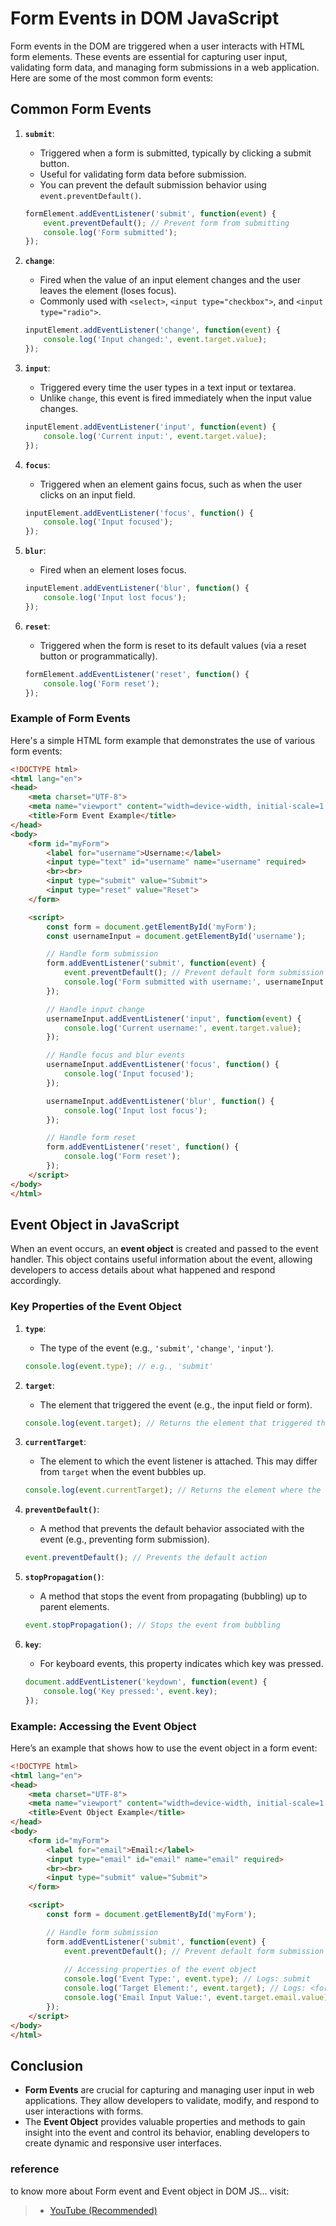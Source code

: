# **Form Events in DOM JavaScript**

Form events in the DOM are triggered when a user interacts with HTML form elements. These events are essential for capturing user input, validating form data, and managing form submissions in a web application. Here are some of the most common form events:

## **Common Form Events**

1. **`submit`**:
   - Triggered when a form is submitted, typically by clicking a submit button.
   - Useful for validating form data before submission.
   - You can prevent the default submission behavior using `event.preventDefault()`.

   ```javascript
   formElement.addEventListener('submit', function(event) {
       event.preventDefault(); // Prevent form from submitting
       console.log('Form submitted');
   });
   ```

2. **`change`**:
   - Fired when the value of an input element changes and the user leaves the element (loses focus).
   - Commonly used with `<select>`, `<input type="checkbox">`, and `<input type="radio">`.

   ```javascript
   inputElement.addEventListener('change', function(event) {
       console.log('Input changed:', event.target.value);
   });
   ```

3. **`input`**:
   - Triggered every time the user types in a text input or textarea.
   - Unlike `change`, this event is fired immediately when the input value changes.

   ```javascript
   inputElement.addEventListener('input', function(event) {
       console.log('Current input:', event.target.value);
   });
   ```

4. **`focus`**:
   - Triggered when an element gains focus, such as when the user clicks on an input field.

   ```javascript
   inputElement.addEventListener('focus', function() {
       console.log('Input focused');
   });
   ```

5. **`blur`**:
   - Fired when an element loses focus.

   ```javascript
   inputElement.addEventListener('blur', function() {
       console.log('Input lost focus');
   });
   ```

6. **`reset`**:
   - Triggered when the form is reset to its default values (via a reset button or programmatically).

   ```javascript
   formElement.addEventListener('reset', function() {
       console.log('Form reset');
   });
   ```

### **Example of Form Events**

Here's a simple HTML form example that demonstrates the use of various form events:

```html
<!DOCTYPE html>
<html lang="en">
<head>
    <meta charset="UTF-8">
    <meta name="viewport" content="width=device-width, initial-scale=1.0">
    <title>Form Event Example</title>
</head>
<body>
    <form id="myForm">
        <label for="username">Username:</label>
        <input type="text" id="username" name="username" required>
        <br><br>
        <input type="submit" value="Submit">
        <input type="reset" value="Reset">
    </form>

    <script>
        const form = document.getElementById('myForm');
        const usernameInput = document.getElementById('username');

        // Handle form submission
        form.addEventListener('submit', function(event) {
            event.preventDefault(); // Prevent default form submission
            console.log('Form submitted with username:', usernameInput.value);
        });

        // Handle input change
        usernameInput.addEventListener('input', function(event) {
            console.log('Current username:', event.target.value);
        });

        // Handle focus and blur events
        usernameInput.addEventListener('focus', function() {
            console.log('Input focused');
        });

        usernameInput.addEventListener('blur', function() {
            console.log('Input lost focus');
        });

        // Handle form reset
        form.addEventListener('reset', function() {
            console.log('Form reset');
        });
    </script>
</body>
</html>
```

## **Event Object in JavaScript**

When an event occurs, an **event object** is created and passed to the event handler. This object contains useful information about the event, allowing developers to access details about what happened and respond accordingly.

### **Key Properties of the Event Object**

1. **`type`**: 
   - The type of the event (e.g., `'submit'`, `'change'`, `'input'`).
   
   ```javascript
   console.log(event.type); // e.g., 'submit'
   ```

2. **`target`**:
   - The element that triggered the event (e.g., the input field or form).
   
   ```javascript
   console.log(event.target); // Returns the element that triggered the event
   ```

3. **`currentTarget`**:
   - The element to which the event listener is attached. This may differ from `target` when the event bubbles up.
   
   ```javascript
   console.log(event.currentTarget); // Returns the element where the event listener is attached
   ```

4. **`preventDefault()`**:
   - A method that prevents the default behavior associated with the event (e.g., preventing form submission).
   
   ```javascript
   event.preventDefault(); // Prevents the default action
   ```

5. **`stopPropagation()`**:
   - A method that stops the event from propagating (bubbling) up to parent elements.
   
   ```javascript
   event.stopPropagation(); // Stops the event from bubbling
   ```

6. **`key`**: 
   - For keyboard events, this property indicates which key was pressed.
   
   ```javascript
   document.addEventListener('keydown', function(event) {
       console.log('Key pressed:', event.key);
   });
   ```

### **Example: Accessing the Event Object**

Here’s an example that shows how to use the event object in a form event:

```html
<!DOCTYPE html>
<html lang="en">
<head>
    <meta charset="UTF-8">
    <meta name="viewport" content="width=device-width, initial-scale=1.0">
    <title>Event Object Example</title>
</head>
<body>
    <form id="myForm">
        <label for="email">Email:</label>
        <input type="email" id="email" name="email" required>
        <br><br>
        <input type="submit" value="Submit">
    </form>

    <script>
        const form = document.getElementById('myForm');

        // Handle form submission
        form.addEventListener('submit', function(event) {
            event.preventDefault(); // Prevent default form submission
            
            // Accessing properties of the event object
            console.log('Event Type:', event.type); // Logs: submit
            console.log('Target Element:', event.target); // Logs: <form id="myForm">...
            console.log('Email Input Value:', event.target.email.value); // Logs the email value
        });
    </script>
</body>
</html>
```

## **Conclusion**

- **Form Events** are crucial for capturing and managing user input in web applications. They allow developers to validate, modify, and respond to user interactions with forms.
- The **Event Object** provides valuable properties and methods to gain insight into the event and control its behavior, enabling developers to create dynamic and responsive user interfaces.

### reference
to know more about Form event and Event object in DOM JS... visit:
> - [YouTube (Recommended)](https://www.youtube.com/watch?v=J5-yOKK--78&list=PLfEr2kn3s-br9ZFmejfLhAgMbGgbpdof8&index=114)